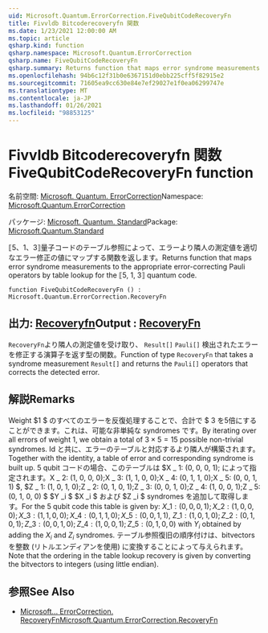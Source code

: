 ```yaml
---
uid: Microsoft.Quantum.ErrorCorrection.FiveQubitCodeRecoveryFn
title: Fivvldb Bitcoderecoveryfn 関数
ms.date: 1/23/2021 12:00:00 AM
ms.topic: article
qsharp.kind: function
qsharp.namespace: Microsoft.Quantum.ErrorCorrection
qsharp.name: FiveQubitCodeRecoveryFn
qsharp.summary: Returns function that maps error syndrome measurements to the appropriate error-correcting Pauli operators by table lookup for the ⟦5, 1, 3⟧ quantum code.
ms.openlocfilehash: 94b6c12f31b0e6367151d0ebb225cff5f82915e2
ms.sourcegitcommit: 71605ea9cc630e84e7ef29027e1f0ea06299747e
ms.translationtype: MT
ms.contentlocale: ja-JP
ms.lasthandoff: 01/26/2021
ms.locfileid: "98853125"
---
```

# <a name="fivequbitcoderecoveryfn-function"></a><span data-ttu-id="a1702-102">Fivvldb Bitcoderecoveryfn 関数</span><span class="sxs-lookup"><span data-stu-id="a1702-102">FiveQubitCodeRecoveryFn function</span></span>

<span data-ttu-id="a1702-103">名前空間: [Microsoft. Quantum. ErrorCorrection](xref:Microsoft.Quantum.ErrorCorrection)</span><span class="sxs-lookup"><span data-stu-id="a1702-103">Namespace: [Microsoft.Quantum.ErrorCorrection](xref:Microsoft.Quantum.ErrorCorrection)</span></span>

<span data-ttu-id="a1702-104">パッケージ: [Microsoft. Quantum. Standard](https://nuget.org/packages/Microsoft.Quantum.Standard)</span><span class="sxs-lookup"><span data-stu-id="a1702-104">Package: [Microsoft.Quantum.Standard](https://nuget.org/packages/Microsoft.Quantum.Standard)</span></span>


<span data-ttu-id="a1702-105">⟦5、1、3⟧量子コードのテーブル参照によって、エラーより隣人の測定値を適切なエラー修正の値にマップする関数を返します。</span><span class="sxs-lookup"><span data-stu-id="a1702-105">Returns function that maps error syndrome measurements to the appropriate error-correcting Pauli operators by table lookup for the ⟦5, 1, 3⟧ quantum code.</span></span>

```qsharp
function FiveQubitCodeRecoveryFn () : Microsoft.Quantum.ErrorCorrection.RecoveryFn
```


## <a name="output--recoveryfn"></a><span data-ttu-id="a1702-106">出力: [Recoveryfn](xref:Microsoft.Quantum.ErrorCorrection.RecoveryFn)</span><span class="sxs-lookup"><span data-stu-id="a1702-106">Output : [RecoveryFn](xref:Microsoft.Quantum.ErrorCorrection.RecoveryFn)</span></span>

<span data-ttu-id="a1702-107">`RecoveryFn`より隣人の測定値を受け取り、 `Result[]` `Pauli[]` 検出されたエラーを修正する演算子を返す型の関数。</span><span class="sxs-lookup"><span data-stu-id="a1702-107">Function of type `RecoveryFn` that takes a syndrome measurement `Result[]` and returns the `Pauli[]` operators that corrects the detected error.</span></span>

## <a name="remarks"></a><span data-ttu-id="a1702-108">解説</span><span class="sxs-lookup"><span data-stu-id="a1702-108">Remarks</span></span>

<span data-ttu-id="a1702-109">Weight $1 $ のすべてのエラーを反復処理することで、合計で $ 3 を5倍にすることができます。これは、可能な非単純な syndromes です。</span><span class="sxs-lookup"><span data-stu-id="a1702-109">By iterating over all errors of weight $1$, we obtain a total of $3\times 5=15$ possible non-trivial syndromes.</span></span>
<span data-ttu-id="a1702-110">Id と共に、エラーのテーブルと対応するより隣人が構築されます。</span><span class="sxs-lookup"><span data-stu-id="a1702-110">Together with the identity, a table of error and corresponding syndrome is built up.</span></span> <span data-ttu-id="a1702-111">5 qubit コードの場合、このテーブルは $X \_ 1: (0, 0, 0, 1); によって指定されます。X \_ 2: (1, 0, 0, 0);X \_ 3: (1, 1, 0, 0);X \_ 4: (0, 1, 1, 0);X \_ 5: (0, 0, 1, 1) $, $Z \_ 1: (1, 0, 1, 0);Z \_ 2: (0, 1, 0, 1);Z \_ 3: (0, 0, 1, 0);Z \_ 4: (1, 0, 0, 1);Z \_ 5: (0, 1, 0, 0) $ $Y _i $ $X _i $ および $Z _i $ syndromes を追加して取得します。</span><span class="sxs-lookup"><span data-stu-id="a1702-111">For the 5 qubit code this table is given by: $X\_1: (0,0,0,1); X\_2: (1,0,0,0); X\_3: (1,1,0,0); X\_4: (0,1,1,0); X\_5: (0,0,1,1)$, $Z\_1: (1,0,1,0); Z\_2: (0,1,0,1); Z\_3: (0,0,1,0); Z\_4: (1,0,0,1); Z\_5: (0,1,0,0)$ with $Y_i$ obtained by adding the $X_i$ and $Z_i$ syndromes.</span></span> <span data-ttu-id="a1702-112">テーブル参照復旧の順序付けは、bitvectors を整数 (リトルエンディアンを使用) に変換することによって与えられます。</span><span class="sxs-lookup"><span data-stu-id="a1702-112">Note that the ordering in the table lookup recovery is given by converting the bitvectors to integers (using little endian).</span></span>

## <a name="see-also"></a><span data-ttu-id="a1702-113">参照</span><span class="sxs-lookup"><span data-stu-id="a1702-113">See Also</span></span>

- [<span data-ttu-id="a1702-114">Microsoft... ErrorCorrection. RecoveryFn</span><span class="sxs-lookup"><span data-stu-id="a1702-114">Microsoft.Quantum.ErrorCorrection.RecoveryFn</span></span>](xref:Microsoft.Quantum.ErrorCorrection.RecoveryFn)